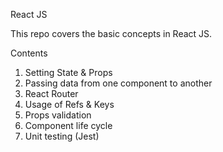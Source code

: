 React JS
   
   This repo covers the basic concepts in React JS.

Contents
   1. Setting State & Props
   2. Passing data from one component to another
   3. React Router
   4. Usage of Refs & Keys
   5. Props validation
   6. Component life cycle
   7. Unit testing (Jest)
   
  
